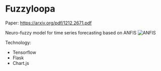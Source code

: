 # Fuzzyloopa
Paper:
https://arxiv.org/pdf/1212.2671.pdf

Neuro-fuzzy model for time series forecasting
based on ANFIS
![ANFIS](https://upload.wikimedia.org/wikipedia/commons/thumb/0/04/ANFIS_-_de.svg/550px-ANFIS_-_de.svg.png)

Technology:
- Tensorflow 
- Flask
- Chart.js
